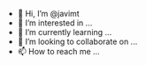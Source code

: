 - 👋 Hi, I’m @javimt
- 👀 I’m interested in ...
- 🌱 I’m currently learning ...
- 💞️ I’m looking to collaborate on ...
- 📫 How to reach me ...

<!---
javimt/javimt is a ✨ special ✨ repository because its `README.md` (this file) appears on your GitHub profile.
You can click the Preview link to take a look at your changes.
--->
